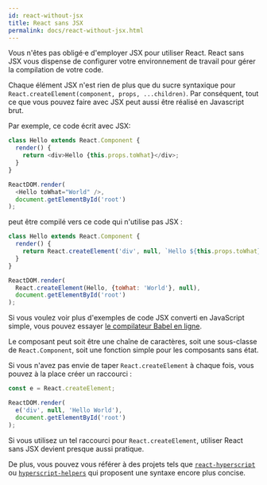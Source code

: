 ```yaml
---
id: react-without-jsx
title: React sans JSX
permalink: docs/react-without-jsx.html
---
```


Vous n'êtes pas obligé·e d'employer JSX pour utiliser React. React sans JSX vous dispense de configurer votre environnement de travail pour gérer la compilation de votre code.

Chaque élément JSX n'est rien de plus que du sucre syntaxique pour `React.createElement(component, props, ...children)`. Par conséquent, tout ce que vous pouvez faire avec JSX peut aussi être réalisé en Javascript brut.

Par exemple, ce code écrit avec JSX:

```js
class Hello extends React.Component {
  render() {
    return <div>Hello {this.props.toWhat}</div>;
  }
}

ReactDOM.render(
  <Hello toWhat="World" />,
  document.getElementById('root')
);
```

peut être compilé vers ce code qui n'utilise pas JSX :

```js
class Hello extends React.Component {
  render() {
    return React.createElement('div', null, `Hello ${this.props.toWhat}`);
  }
}

ReactDOM.render(
  React.createElement(Hello, {toWhat: 'World'}, null),
  document.getElementById('root')
);
```

Si vous voulez voir plus d'exemples de code JSX converti en JavaScript simple, vous pouvez essayer [le compilateur Babel en ligne](babel://jsx-simple-example).

Le composant peut soit être une chaîne de caractères, soit une sous-classe de `React.Component`, soit une fonction simple pour les composants sans état.

Si vous n'avez pas envie de taper `React.createElement` à chaque fois, vous pouvez à la place créer un raccourci :

```js
const e = React.createElement;

ReactDOM.render(
  e('div', null, 'Hello World'),
  document.getElementById('root')
);
```
Si vous utilisez un tel raccourci pour `React.createElement`, utiliser React sans JSX devient presque aussi pratique.

De plus, vous pouvez vous référer à des projets tels que [`react-hyperscript`](https://github.com/mlmorg/react-hyperscript) ou [`hyperscript-helpers`](https://github.com/ohanhi/hyperscript-helpers) qui proposent une syntaxe encore plus concise.
